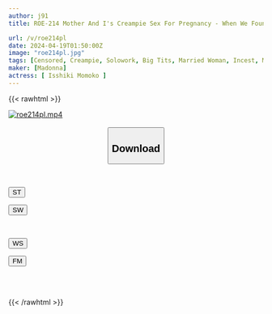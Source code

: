 ```yaml
---
author: j91
title: ROE-214 Mother And I's Creampie Sex For Pregnancy - When We Found Out It Was Someone Else, We Were Absorbed In Insemination - Momoko Isshiki

url: /v/roe214pl
date: 2024-04-19T01:50:00Z
image: "roe214pl.jpg"
tags: [Censored, Creampie, Solowork, Big Tits, Married Woman, Incest, Mature Woman	]
maker: [Madonna]
actress: [ Isshiki Momoko ]
---
```



{{< rawhtml >}}

<div class="video" data-videoid="GWjYvYKV8qt1LPx">
    <a href="javascript:;">
        <img src="/v/roe214pl/roe214pl.jpg" width="WIDTH" height="HEIGHT" alt="roe214pl.mp4" loading="lazy">
    </a>
</div>

<script type="text/javascript" src="https://j91.asia/asset/on-demand-st.js"></script>

<br>
  <link rel="stylesheet" href="https://j91.asia/asset/bs5.css">
  
  <center>
  <button class="btn btn-primary" type="button" data-bs-toggle="collapse" data-bs-target=".multi-collapse" aria-expanded="false" aria-controls="multiCollapseExample1 multiCollapseExample2"><h2>Download</h2></button></center>
</p>
<div class="row">
  <div class="col">
    <div class="collapse multi-collapse" id="multiCollapseExample1">
      <div class="card card-body">
	      	      <br>
<div class="buttons">  
<p><a href="https://streamtape.to/v/GWjYvYKV8qt1LPx" target="_blank"><button class="btn-hover color-3"><i class="fa fa-download"></i> ST</button></a></p>
<p><a href="https://asnwish.com/5qixd21tdq4a" target="_blank"><button class="btn-hover color-2"><i class="fa fa-download"></i> SW</button></a></p></div>
    </div>
  </div>
</div>
  <div class="col">
    <div class="collapse multi-collapse" id="multiCollapseExample2">
      <div class="card card-body">
	      <br>
<div class="buttons">
<p><a href="https://wolfstream.tv/q7boidc99evd"><button class="btn-hover color-9"><i class="fa fa-download"></i> WS</button></a></p>
<p><a href="https://filemoon.sx/d/0gylnz0x24m1"><button class="btn-hover color-8"><i class="fa fa-download"></i> FM</button></a></p></div>
<br><br>
      </div>
    </div>
  </div>
</div>

{{< /rawhtml >}}